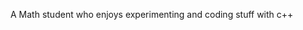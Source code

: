 A Math student who enjoys experimenting and coding stuff with c++

<!---
Hannoyn/Hannoyn is a ✨ special ✨ repository because its `README.md` (this file) appears on your GitHub profile.
You can click the Preview link to take a look at your changes.
--->
